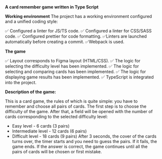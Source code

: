 **A card remember game written in Type Script**

**Working environment**
The project has a working environment configured and a unified coding style:
 
✅ Configured a linter for JS/TS code.
✅ Configured a linter for CSS/SASS code.
✅ Configured prettier for code formatting.
✅Linters are launched automatically before creating a commit.
✅Webpack is used.

**The game**

✅ Layout corresponds to Figma layout (HTML/CSS).
✅ The logic for selecting the difficulty level has been implemented.
✅ The logic for selecting and comparing cards has been implemented.
✅ The logic for displaying game results has been implemented.
✅ TypeScript is integrated into the project.

**Description of the game:**

This is a card game, the rules of which is quite simple: you have to remember and choose all pairs of cards.
The first step is to choose the difficulty of the game. After that, a field will be opened with the number of cards corresponding to the selected difficulty level:
- Easy level - 6 cards (3 pairs)
- Intermediate level - 12 cards (6 pairs)
- Difficult level - 18 cards (9 pairs)
After 3 seconds, the cover of the cards turns over, the timer starts and you need to guess the pairs. 
If it fails, the game ends. If the answer is correct, the game continues until all the pairs of cards will be chosen or first mistake.
